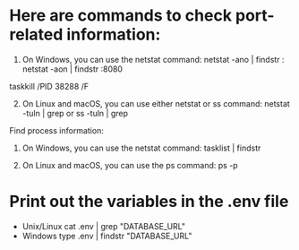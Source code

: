 # Here are commands to check port-related information:

1. On Windows, you can use the netstat command:
netstat -ano | findstr :<port>
netstat -aon | findstr :8080

taskkill /PID 38288 /F




2. On Linux and macOS, you can use either netstat or ss command:
netstat -tuln | grep <port> or ss -tuln | grep <port>

Find process information:
1. On Windows, you can use the netstat command:
tasklist | findstr <PID>

2. On Linux and macOS, you can use the ps command:
ps -p <PID>





# Print out the variables in the .env file
- Unix/Linux 
cat .env | grep "DATABASE_URL"
- Windows 
type .env | findstr "DATABASE_URL"




